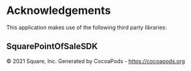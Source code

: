 # Acknowledgements
This application makes use of the following third party libraries:

## SquarePointOfSaleSDK

© 2021 Square, Inc.
Generated by CocoaPods - https://cocoapods.org
